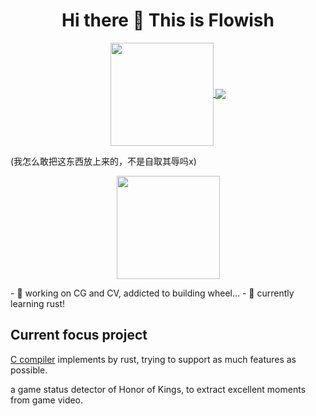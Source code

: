 <h1 align="center">
  Hi there 👋 This is Flowish
</h1>

<p align="center">
  <a href="https://github.com/anuraghazra/github-readme-stats">
    <img
      align="center"
      height="165"
      src="https://github-readme-stats.vercel.app/api?username=drakending&show_icons=true&custom_title=Github%20Status&hide=issues&theme=swift&count_private=true"
    />
  </a>
  <a href="https://github.com/anuraghazra/github-readme-stats">
    <img
      align="center"
      src="https://github-readme-stats.vercel.app/api/top-langs/?username=drakending&layout=compact&theme=swift&count_private=true&show"
    />
  </a>

</p>

<p>(我怎么敢把这东西放上来的，不是自取其辱吗x)</p>
<p align="center">
  <a href="https://git.io/streak-stats">
    <img
      align="center"
      height="165"
      src="https://streak-stats.demolab.com/?user=drakending"
    />
  </a>

</p>
- 🔭 working on CG and CV, addicted to building wheel...
- 🌱 currently learning rust!
  

<h2>Current focus project</h2>
<p><a href="https://github.com/drakending/C_compiler">C compiler</a> implements by rust, trying to support as much features as possible.</p>
<p>a game status detector of Honor of Kings, to extract excellent moments from game video.</p>
